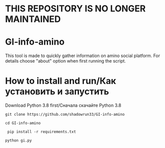 # THIS REPOSITORY IS NO LONGER MAINTAINED

# GI-info-amino
 This tool is made to quickly gather information on amino social platform. For details choose "about" option when first running the script.

# How to install and run/Как установить и запустить

Download Python 3.8 first/Сначала скачайте Python 3.8

```
git clone https://github.com/shadowrun33/GI-info-amino
```
```
cd GI-info-amino
```
```
 pip install -r requirements.txt
```
```
python gi.py
```
